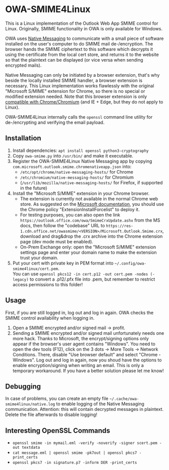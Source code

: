 # OWA-SMIME4Linux
This is a Linux implementation of the Outlook Web App SMIME control for Linux. Originally, SMIME functionality in OWA is only available for Windows.

OWA uses [Native Messaging](https://developer.mozilla.org/en-US/docs/Mozilla/Add-ons/WebExtensions/Native_messaging) to communicate with a small piece of software installed on the user's computer to do SMIME mail de-/encryption. The browser hands the SMIME ciphertext to this software which decrypts it using the certificate from the local cert store, and returns it to the website so that the plaintext can be displayed (or vice versa when sending encrypted mails).

Native Messaging can only be initiated by a browser extension, that's why beside the locally installed SMIME handler, a browser extension is necessary. This Linux implementation works flawlessly with the original "Microsoft S/MIME" extension for Chrome, so there is no special or modified extension needed. Note that this browser extension is only [compatible with Chrome/Chromium](https://learn.microsoft.com/en-us/exchange/policy-and-compliance/smime/smime-settings-for-owa?view=exchserver-2019) (and IE + Edge, but they do not apply to Linux).

OWA-SMIME4Linux internally calls the `openssl` command line utility for de-/encrypting and verifying the email payload.

## Installation
1. Install dependencies: `apt install openssl python3-cryptography`
2. Copy `owa-smime.py` into `/usr/bin/` and make it executable.
3. Register the OWA-SMIME4Linux Native Messaging app by copying `com.microsoft.outlook.smime.chromenativeapp.json` into:
   - `/etc/opt/chrome/native-messaging-hosts/` for Chrome
   - `/etc/chromium/native-messaging-hosts/` for Chromium
   - (`/usr/lib/mozilla/native-messaging-hosts/` for Firefox, if supported in the future)
4. Install the "Microsoft S/MIME" extension in your Chrome browser.
   - The extension is currently not available in the normal Chrome web store. As suggested on the [Microsoft documentation](https://learn.microsoft.com/en-us/exchange/policy-and-compliance/smime/smime-settings-for-owa?view=exchserver-2019), you should use the Chrome policy "ExtensionInstallForcelist" to deploy it.
   - For testing purposes, you can also open the link `https://outlook.office.com/owa/SmimeCrxUpdate.ashx` from the MS docs, then follow the "codebase" URL to `https://res-1.cdn.office.net/owasmime/<VERSION>/Microsoft.Outlook.Smime.crx`, download and drag&drop the .crx archive into the Chrome extension page (dev mode must be enabled).
   - On-Prem Exchange only: open the "Microsoft S/MIME" extension settings page and enter your domain name to make the extension trust your domain.
5. Put your cert with private key in PEM format into `~/.config/owa-smime4linux/cert.pem`.  
   You can use `openssl pkcs12 -in cert.p12 -out cert.pem -nodes (-legacy)` to convert a .p12/.pfx file into .pem, but remember to restrict access permissions to this folder!

## Usage
First, if you are still logged in, log out and log in again. OWA checks the SMIME control availability when logging in.

1. Open a SMIME encrypted and/or signed mail -> profit.
2. Sending a SMIME encrypted and/or signed mail unfortunately needs one more hack. Thanks to Microsoft, the encrypt/signing options only appear if the browser's user agent contains "Windows". You need to open the dev tools (F12), click on the 3 dots -> More Tools -> Network Conditions. There, disable "Use browser default" and select "Chrome - Windows". Log out and log in again, now you shoud have the options to enable encryption/signing when writing an email. This is only a temporary workaround. If you have a better solution please let me know!

## Debugging
In case of problems, you can create an empty file `~/.cache/owa-smime4linux/native.log` to enable logging of the Native Messaging communication. Attention: this will contain decrypted messages in plaintext. Delete the file afterwards to disable logging!

## Interesting OpenSSL Commands
- `openssl smime -in mymail.eml -verify -noverify -signer scert.pem -out textdata`
- `cat message.eml | openssl smime -pk7out | openssl pkcs7 -print_certs`
- `openssl pkcs7 -in signature.p7 -inform DER -print_certs`
